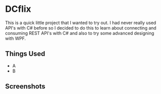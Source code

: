 # DCflix
This is a quick little project that I wanted to try out. I had never really used API's with C# before so I decided to do this to learn about connecting and consuming REST API's with C# and also to try some advanced designing with WPF.

## Things Used
* A
* B

## Screenshots
